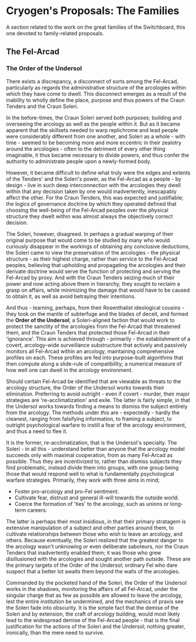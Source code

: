 # Cryogen's Proposals: The Families
A section related to the work on the great families of the Switchboard, this one devoted to family-related proposals.

## The Fel-Arcad
### The Order of the Undersol
There exists a discrepancy, a disconnect of sorts among the Fel-Arcad, particularly as regards the administrative structure of the arcologies within which they have come to dwell. This disconnect emerges as a result of the inability to wholly define the place, purpose and thus powers of the Craun Tenders and the Craun Soleri.

In the before-times, the Craun Soleri served both purposes; building and overseeing the arcology as well as the people within it. But as it became apparent that the skillsets needed to warp replichrome and lead people were considerably different from one another, and Soleri as a whole - with time - seemed to be becoming more and more eccentric in their zealotry around the arcologies - often to the detriment of every other thing imaginable, it thus became necessary to divide powers, and thus confer the authority to administrate people upon a newly-formed body. 

However, it became difficult to define what truly were the edges and extents of the Tenders' and the Soleri's power, as the Fel-Arcad as a people - by design - live in such deep interconnection with the arcologies they dwell within that any decision taken by one would inadvertently, inescapably affect the other. For the Craun Tenders, this was expected and justifiable; the logics of governance doctrine by which they operated defined that choosing the well-being of the Fel-Arcad peoples over the physical structure they dwelt within was almost always the objectively correct decision.

The Soleri, however, disagreed. In perhaps a gradual warping of their original purpose that would come to be studied by many who would curiously disappear in the workings of obtaining any conclusive deductions, the Soleri came to view the preservation of the arcologies - the physical structure - as their highest charge, rather than service to the Fel-Arcad peoples, believing that upholding and propagating the arcologies and their derivate doctrine would serve the function of protecting and serving the Fel-Arcad by proxy. And with the Craun Tenders seizing much of their power and now acting above them in hierarchy, they sought to reclaim a grasp on affairs, while minimizing the damage that would have to be caused to obtain it, as well as avoid betraying their intentions. 

And thus - learning, perhaps, from their Rosenthalist ideological cousins - they took on the mantle of subterfuge and the blades of deceit, and formed the **Order of the Undersol**; a Soleri-aligned faction that would work to protect the sanctity of the arcologies from the Fel-Arcad that threatened them, and the Craun Tenders that protected those Fel-Arcad in their 'ignorance'. This aim is achieved through - primarily - the establishment of a covert, arcology-wide surveillance substructure that actively and passively monitors all Fel-Arcad within an arcology, maintaining comprehensive profiles on each. These profiles are fed into purpose-built algorithms that then compute along a slide-rule of compatibility; a numerical measure of how well one can dwell in the arcology environment. 

Should certain Fel-Arcad be identified that are viewable as threats to the arcology structure, the Order of the Undersol works towards their elimination. Preferring to avoid outright - even if covert - murder, their major strategies are 're-acclimatization' and exile. The latter is fairly simple, in that the Undersol works towards finding a means to dismiss the subject entirely from the arcology. The methods under *this* are - expectedly - hardly the cleanest, ranging from falsifying information, to framing a subject, to outright psychological warfare to instill a fear of the arcology environment, and thus a need to flee it.

It is the former, re-acclimatization, that is the Undersol's specialty. The Soleri - in all this - understand better than anyone that the arcology model succeeds only with maximal cooperation, from as many Fel-Arcad as possible. Thus they are incentivized to, rather than dismiss subjects they find problematic, instead divide them into groups, with one group being those that would respond well to what is fundamentally psychological warfare strategies. Primarily, they work with three aims in mind;

- Foster pro-arcology and pro-Fel sentiment.
- Cultivate fear, distrust and general ill-will towards the outside world.
- Coerce the formation of 'ties' to the arcology, such as unions or long-term careers.

The latter is perhaps their most insidious, in that their primary stratagem is extensive manipulation of a subject and other parties around them, to cultivate relationships between those who wish to leave an arcology, and others. Because eventually, the Soleri realized that the greatest danger to the arcology wasn't unknowing or even deliberate saboteurs, nor the Craun Tenders that inadvertently enabled them; it was those who grew disillusioned with the arcologies and sought another path outside. These are the primary targets of the Order of the Undersol; ordinary Fel who dare suspect that a better lot awaits them beyond the walls of the arcologies.

Commanded by the pocketed hand of the Soleri, the Order of the Undersol works in the shadows, monitoring the affairs of all Fel-Arcad, under the singular charge that as few as possible are allowed to leave the arcology, lest the entire institution be undermined, and the mechanics of praxis see the Soleri fade into obscurity. It is the simple fact that the demise of the Soleri and by extension, the craft of arcology building, would most likely lead to the widespread demise of the Fel-Arcad people - that is the final justification for the actions of the Soleri and the Undersol; nothing greater, ironically, than the mere need to survive. 
